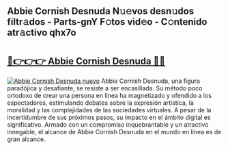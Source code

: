 ## Abbie Cornish Desnuda N𝚞𝚎vos desn𝚞dos filtr𝚊dos - Parts-gnY F𝚘tos vid𝚎o - C𝚘ntenido atr𝚊ctivo qhx7o

# <h2><a href="http://mb1iet.tromn.icu/?c=Abbie+Cornish+Desnuda">🔗👉👉👉 Abbie Cornish Desnuda 🔗🔗</a></h2>

[![Abbie Cornish Desnuda nuevo](https://i.imgur.com/pEAQMta.gif)](http://mb1iet.tromn.icu/?c=Abbie+Cornish+Desnuda)
Abbie Cornish Desnuda, una figura paradójica y desafiante, se resiste a ser encasillada. Su método poco ortodoxo de crear una persona en línea ha magnetizado y ofendido a los espectadores, estimulando debates sobre la expresión artística, la moralidad y las complejidades de las sociedades virtuales. A pesar de la incertidumbre de sus próximos pasos, su impacto en el ámbito digital es significativo. Armado con un compromiso inquebrantable y un atractivo innegable, el alcance de Abbie Cornish Desnuda en el mundo en línea es de gran alcance.
